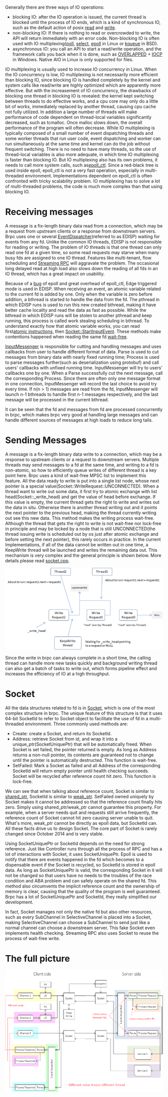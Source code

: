 Generally there are three ways of IO operations:

- blocking IO: after the IO operation is issued, the current thread is blocked until the process of IO ends, which is a kind of synchronous IO, such as the default action of posix [read](http://linux.die.net/man/2/read) and [write](http://linux.die.net/man/2/write).
- non-blocking IO: If there is nothing to read or overcrowded to write, the API will return immediately with an error code. Non-blocking IO is often used with IO multiplexing([poll](http://linux.die.net/man/2/poll), [select](http://linux.die.net/man/2/select), [epoll](http://linux.die.net/man/4/epoll) in Linux or [kqueue](https://www.freebsd.org/cgi/man.cgi?query=kqueue&sektion=2) in BSD).
- asynchronous IO: you call an API to start a read/write operation, and the framework calls you back when it is done, such as [OVERLAPPED](https://msdn.microsoft.com/en-us/library/windows/desktop/ms684342(v=vs.85).aspx) + [IOCP](https://msdn.microsoft.com/en-us/library/windows/desktop/aa365198(v=vs.85).aspx) in Windows. Native AIO in Linux is only supported for files.

IO multiplexing is usually used to increase IO concurrency in Linux. When the IO concurrency is low, IO multiplexing is not necessarily more efficient than blocking IO, since blocking IO is handled completely by the kernel and system calls like read/write are highly optimized which are apparently more effective. But with the increasement of IO concurrency, the drawbacks of blocking one thread in blocking IO is revealed: the kernel kept switching between threads to do effective works, and a cpu core may only do a little bit of works, immediately replaced by another thread, causing cpu cache not fully utilized. In addition a large number of threads will make performance of code dependent on thread-local variables significantly decreased, such as tcmalloc. Once malloc slows down, the overall performance of the program will often decrease. While IO multiplexing is typically composed of a small number of event dispatching threads and some worker threads that run user code, event dispatching and worker can run simultaneously at the same time and kernel can do the job without frequent switching. There is no need to have many threads, so the use of thread-local variables is also more adequate, in which time IO multiplexing is faster than blocking IO. But IO multiplexing also has its own problems, it needs to call more system calls, such as[epoll_ctl](http://man7.org/linux/man-pages/man2/epoll_ctl.2.html). Since a red-black tree is used inside epoll, epoll_ctl is not a very fast operation, especially in multi-threaded environment. Implementations dependent on epoll_ctl is often confronted with tricky scalability problem. IO multiplexing has to solve a lot of multi-threaded problems, the code is much more complex than that using blocking IO.

# Receiving messages

A message is a fix-length binary data read from a connection, which may be a request from upstream clients or a response from downstream servers. Brpc uses one or several [EventDispatcher](https://github.com/brpc/brpc/blob/master/src/brpc/event_dispatcher.cpp)(referred to as EDISP) waiting for events from any fd. Unlike the common IO threads, EDISP is not responsible for reading or writing. The problem of IO threads is that one thread can only read one fd at a given time, so some read requests may starve when many busy fds are assigned to one IO thread. Features like multi-tenant, flow scheduling and [Streaming RPC](streaming_rpc.md) will aggravate the problem. The occasional long delayed read at high load also slows down the reading of all fds in an IO thread, which has a great impact on usability.

Because of a [bug](https://patchwork.kernel.org/patch/1970231/) of epoll and great overhead of epoll_ctl, Edge triggered mode is used in EDISP. When receiving an event, an atomic variable related to the current fd is added by one. Only when the variable is zero before addition, a bthread is started to handle the data from the fd. The pthread in which EDISP runs is used to run this new created bthread, making it have better cache locality and read the data as fast as possible. While the bthread in which EDISP runs will be stolen to another pthread and keep running, this process is called work stealing scheduling in bthread. To understand exactly how that atomic variable works, you can read first[atomic instructions](atomic_instructions.md), then [Socket::StartInputEvent](https://github.com/brpc/brpc/blob/master/src/brpc/socket.cpp). These methods make contentions happened when reading the same fd [wait-free](http://en.wikipedia.org/wiki/Non-blocking_algorithm#Wait-freedom).

[InputMessenger](https://github.com/brpc/brpc/blob/master/src/brpc/input_messenger.h) is responsible for cutting and handling messages and uses callbacks from user to handle different format of data. Parse is used to cut messages from binary data with nearly fixed running time; Process is used to parse messages further(such as deserialization using protobuf) and call users' callbacks with unfixed running time. InputMessenger will try to users' callbacks one by one. When a Parse successfully cut the next message, call the corresponding Process. Since there are often only one message format in one connection, InputMessenger will record the last choice to avoid try every time. If n(n > 1) messages are read from the fd, InputMessenger will launch n-1 bthreads to handle first n-1 messages respectively, and the last message will be processed in the current bthread.

It can be seen that the fd and messages from fd are processed concurrently in brpc, which makes brpc very good at handling large messages and can handle different sources of messages at high loads to reduce long tails.

# Sending Messages

A message is a fix-length binary data write to a connection, which may be a response to upstream clients or a request to downstream servers. Multiple threads may send messages to a fd at the same time, and writing to a fd is non-atomic, so how to efficiently queue writes of different thread is a key point here. Brpc uses a kind of wait-free MPSC list to implement this feature. All the data ready to write is put into a single list node, whose next pointer is a special value(Socket::WriteRequest::UNCONNECTED). When a thread want to write out some data, it first try to atomic exchange with list head(Socket::_write_head) and get the value of head before exchange. If this value is empty, the current thread gets the right to write and writes out the data in situ. Otherwise there is another thread writing out and it points the next pointer to the previous head, making the thread currently writing out see this new data. This method makes the writing process wait-free. Although the thread that gets the right to write is not wait-free nor lock-free in principle and may be locked by a node that is still UNCONNECTED(the thread issuing write is scheduled out by os just after atomic exchange and before setting the next pointer), this rarely occurs in practice. In the current Implementations, if all of the data cannot be written out in one time, a KeepWrite thread will be launched and writes the remaining data out. This mechanism is very complex and the general principle is shown below. More details please read [socket.cpp](https://github.com/brpc/brpc/blob/master/src/brpc/socket.cpp).

![img](../images/write.png)

Since the write in brpc can always complete in a short time, the calling thread can handle more new tasks quickly and background writing thread can also get a batch of tasks to write out, which forms pipeline effect and increases the efficiency of IO at a high throughput.

# Socket

All the data structures related to fd is in [Socket](https://github.com/brpc/brpc/blob/master/src/brpc/socket.h), which is one of the most complex structure in brpc. The unique feature of this structure is that it uses 64-bit SocketId to refer to Socket object to facilitate the use of fd in a multi-threaded environment. Three commonly used methods are:

- Create: create a Socket, and return its SocketId.
- Address: retrieve Socket from id, and wrap it into a unique_ptr(SocketUniquePtr) that will be automatically freed. When Socket is set failed, the pointer returned is empty. As long as Address returns a non-null pointer, its contents are guaranteed not to change until the pointer is automatically destructed. This function is wait-free.
- SetFailed: Mark a Socket as failed and all Address of the corresponding SocketId will return empty pointer until health checking succeeds. Socket will be recycled after reference count hit zero. This function is lock-free.

We can see that when talking about reference count, Socket is similar to [shared_ptr](http://en.cppreference.com/w/cpp/memory/shared_ptr), SocketId is similar to [weak_ptr](http://en.cppreference.com/w/cpp/memory/weak_ptr). SetFailed owned uniquely by Socket makes it cannot be addressed so that the reference count finally hits zero. Simply using shared_ptr/weak_ptr cannot guarantee this property. For example, when a server needs quit and requests still arrive frequently, the reference count of Socket cannot hit zero causing server unable to quit. What's more, weak_ptr cannot be directly as epoll data, but SocketId can. All these facts drive us to design Socket. The core part of Socket is rarely changed since October 2014 and is very stable.

Using SocketUniquePtr or SocketId depends on the need for strong reference. Just like Controller runs through all the process of RPC and has a lot of interactions with Socket, it uses SocketUniquePtr. Epoll is used to notify that there are events happened in the fd which becomes to a dispensable event if the Socket is recycled, so SocketId is stored in epoll data. As long as SocketUniquePtr is valid, the corresponding Socket in it will not be changed so that users have no needs to the troubles of the race condition and ABA problem and can safely operate on the shared fd. This method also circumvents the implicit reference count and the ownership of memory is clear, causing that the quality of the program is well guaranteed. Brpc has a lot of SocketUniquePtr and SocketId, they really simplified our development.

In fact, Socket manages not only the native fd but also other resources, such as every SubChannel in SelectiveChannel is placed into a Socket, making SelectiveChannel can choose a SubChannel to send just like a normal channel can choose a downstream server. This fake Socket even implements health checking. Streaming RPC also uses Socket to reuse the process of wait-free write.

# The full picture

![img](../images/rpc_flow.png)
